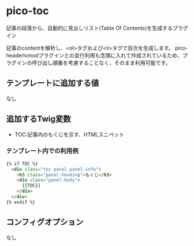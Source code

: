 # pico-toc

記事の段落から、自動的に見出しリスト(Table Of Contents)を生成するプラグイン

記事のcontentを解析し、&lt;ol&gt;タグおよび&lt;li&gt;タグで目次を生成します。
pico-headerlvmodプラグインとの並行利用も念頭に入れて作成されているため、プラグインの呼び出し順番を考慮することなく、そのまま利用可能です。

## テンプレートに追加する値

なし
 
## 追加するTwig変数

 * TOC:記事内のもくじを示す、HTMLスニペット

### テンプレート内での利用例

```html
{% if TOC %}
  <div class="toc panel panel-info">
    <h3 class="panel-heading">もくじ</h3>
    <div class="panel-body">
      {{TOC}}
    </div>
  </div>
{% endif %}
```

## コンフィグオプション

なし
